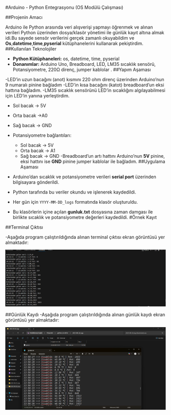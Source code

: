 #Arduino - Python Entegrasyonu (OS Modülü Çalışması) 

##Projenin Amacı

Arduino ile Python arasında veri alışverişi yapmayı öğrenmek ve alınan verileri Python üzerinden dosya/klasör yönetimi ile günlük kayıt altına almak idi.Bu sayede sensör verilerini gerçek zamanlı okuyabildim ve **Os**,**datetime**,**time**,**pyserial** kütüphanelerini kullanarak pekiştirdim.
##Kullanılan Teknolojiler

- **Python Kütüphaneleri:** os, datetime, time, pyserial  
- **Donanımlar:** Arduino Uno, Breadboard, LED, LM35 sıcaklık sensörü, Potansiyometre, 220Ω direnç, jumper kablolar .
##Yapım Aşaması

-LED’in uzun bacağını (anot) kısmını 220 ohm direnç üzerinden Arduino’nun 9 numaralı pinine bağladım
-LED'in kısa bacağını (katot) breadboard’un eksi hattına bağladım.
-LM35 sıcaklık sensörünü LED’in sıcaklığını algılayabilmesi için LED’in yanına yerleştirdim.
  -  Sol bacak -> 5V
  -  Orta bacak ->A0
  -  Sağ bacak -> GND
- Potansiyometre bağlantıları:
  - Sol bacak -> 5V
  - Orta bacak -> A1
  - Sağ bacak -> GND
-Breadboard’un artı hattını Arduino’nun **5V** pinine, eksi hattını ise **GND** pinine jumper kablolar ile bağladım.
##Uygulama Aşaması

- Arduino’dan sıcaklık ve potansiyometre verileri **serial port** üzerinden bilgisayara gönderildi.  
- Python tarafında bu veriler okundu ve işlenerek kaydedildi.  
- Her gün için `YYYY-MM-DD_logs` formatında klasör oluşturuldu.  
- Bu klasörlerin içine açılan **gunluk.txt** dosyasına zaman damgası ile birlikte sıcaklık ve potansiyometre değerleri kaydedildi.
#Örnek Kayıt

##Terminal Çıktısı

-Aşağıda program çalıştırıldığında alınan terminal çıktısı ekran görüntüsü yer almaktadır:

![Terminal Çıktısı](terminalciktisi.png)

##Günlük Kaydı 
-Aşağıda program çalıştırıldığında alınan günlük kaydı ekran görüntüsü yer almaktadır:

![Günlük Kaydı](gunluk.png)



